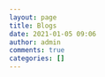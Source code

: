 ```yaml
---
layout: page
title: Blogs
date: 2021-01-05 09:06
author: admin
comments: true
categories: []
---
```


